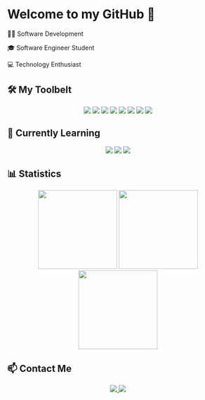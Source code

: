 # Welcome to my GitHub 👋

<div>
  <p>🧑‍💻 Software Development</p>
  <p>🎓 Software Engineer Student</p>
  <p>💻 Technology Enthusiast</p>
</div>

## 🛠️ My Toolbelt

<div align="center">
  <img src="https://img.shields.io/badge/HTML5-E34F26?style=for-the-badge&logo=html5&logoColor=white">
  <img src="https://img.shields.io/badge/CSS3-1572B6?style=for-the-badge&logo=css3&logoColor=white">
  <img src="https://img.shields.io/badge/PHP-777BB4?style=for-the-badge&logo=php&logoColor=white">
  <img src="https://img.shields.io/badge/MySQL-4479A1?style=for-the-badge&logo=mysql&logoColor=white">
  <img src="https://img.shields.io/badge/JavaScript-F7DF1E?style=for-the-badge&logo=javascript&logoColor=black">
  <img src="https://img.shields.io/badge/React-20232F?style=for-the-badge&logo=react&logoColor=61DAFB">
  <img src="https://img.shields.io/badge/TailwindCSS-06B6D4?style=for-the-badge&logo=tailwindcss&logoColor=white">  
  <img src="https://img.shields.io/badge/Figma-000000?style=for-the-badge&logo=figma&logoColor=white">
</div>

## 🤔 Currently Learning

<div align="center">
  <img src="https://img.shields.io/badge/React-20232F?style=for-the-badge&logo=react&logoColor=61DAFB">
  <img src="https://img.shields.io/badge/Node.js-339933?style=for-the-badge&logo=node.js&logoColor=white">
  <img src="https://img.shields.io/badge/TailwindCSS-06B6D4?style=for-the-badge&logo=tailwindcss&logoColor=white">  
</div>

## 📊 Statistics

<div align="center">
  <img height="180em" src="https://github-readme-stats.vercel.app/api?username=gfloriano11&show_icons=true&theme=gotham&hide_border=true" />
  <img height="180em" src="https://github-readme-stats.vercel.app/api/top-langs/?username=gfloriano11&layout=compact&theme=gotham&hide_border=true" />
</div>
<div align="center">
  <img height="180em" src="https://github-readme-streak-stats.herokuapp.com?user=gfloriano11&theme=gotham&hide_border=true">
</div>

## 📫 Contact Me

<div align="center">
  <a href="https://www.linkedin.com/in/gustavo-floriano-651990246/">
    <img src="https://img.shields.io/badge/-LinkedIn-0077B5?style=for-the-badge&logo=linkedin&logoColor=white" />
  </a>
  <a href="mailto:gflorianodev@gmail.com">
    <img src="https://img.shields.io/badge/-Email-D14836?style=for-the-badge&logo=gmail&logoColor=white" />
  </a>
</div>
